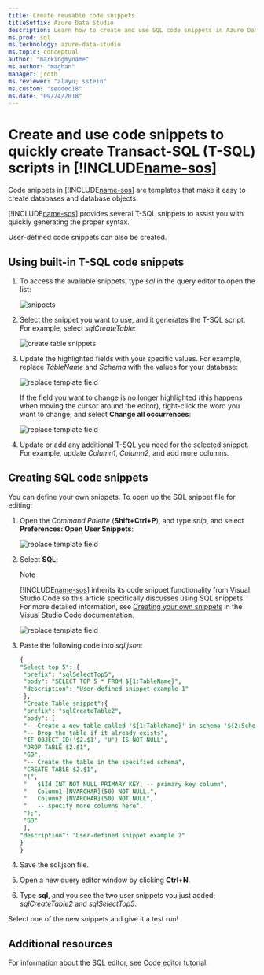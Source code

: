 ```yaml
---
title: Create reusable code snippets
titleSuffix: Azure Data Studio
description: Learn how to create and use SQL code snippets in Azure Data Studio
ms.prod: sql
ms.technology: azure-data-studio
ms.topic: conceptual
author: "markingmyname"
ms.author: "maghan"
manager: jroth
ms.reviewer: "alayu; sstein"
ms.custom: "seodec18"
ms.date: "09/24/2018"
---
```


# Create and use code snippets to quickly create Transact-SQL (T-SQL) scripts in [!INCLUDE[name-sos](../includes/name-sos-short.md)]

Code snippets in [!INCLUDE[name-sos](../includes/name-sos-short.md)] are templates that make it easy to create databases and database objects. 

[!INCLUDE[name-sos](../includes/name-sos-short.md)] provides several T-SQL snippets to assist you with quickly generating the proper syntax. 

User-defined code snippets can also be created.

## Using built-in T-SQL code snippets

1. To access the available snippets, type *sql* in the query editor to open the list:

   ![snippets](media/code-snippets/sql-snippets.png)

1. Select the snippet you want to use, and it generates the T-SQL script. For example, select *sqlCreateTable*:

   ![create table snippets](media/code-snippets/create-table.png)

1. Update the highlighted fields with your specific values. For example, replace *TableName* and *Schema* with the values for your database:

   ![replace template field](media/code-snippets/table-from-snippet.png)

   If the field you want to change is no longer highlighted (this happens when moving the cursor around the editor), right-click the word you want to change, and select **Change all occurrences**:

   ![replace template field](media/code-snippets/change-all.png)

1. Update or add any additional T-SQL you need for the selected snippet. For example, update *Column1*, *Column2*, and add more columns.


 
## Creating SQL code snippets 

You can define your own snippets. To open up the SQL snippet file for editing:

1. Open the *Command Palette* (**Shift+Ctrl+P**), and type *snip*, and select **Preferences: Open User Snippets**:

   ![replace template field](media/code-snippets/user-snippets.png)

1. Select **SQL**:

   > [!NOTE]
   > [!INCLUDE[name-sos](../includes/name-sos-short.md)] inherits its code snippet functionality from Visual Studio Code so this article specifically discusses using SQL snippets. For more detailed information, see [Creating your own snippets](https://code.visualstudio.com/docs/editor/userdefinedsnippets) in the Visual Studio Code documentation. 

   ![replace template field](media/code-snippets/select-sql.png)

1. Paste the following code into *sql.json*:

   ```sql
   {
   "Select top 5": {
	"prefix": "sqlSelectTop5",
	"body": "SELECT TOP 5 * FROM ${1:TableName}",
	"description": "User-defined snippet example 1"
    },
    "Create Table snippet":{
	"prefix": "sqlCreateTable2",
    "body": [
	"-- Create a new table called '${1:TableName}' in schema '${2:SchemaName}'",
	"-- Drop the table if it already exists",
	"IF OBJECT_ID('$2.$1', 'U') IS NOT NULL",
	"DROP TABLE $2.$1",
	"GO",
	"-- Create the table in the specified schema",
	"CREATE TABLE $2.$1",
	"(",
	"   $1Id INT NOT NULL PRIMARY KEY, -- primary key column",
	"   Column1 [NVARCHAR](50) NOT NULL,",
	"   Column2 [NVARCHAR](50) NOT NULL",
	"   -- specify more columns here",
	");",
	"GO"
	],
   "description": "User-defined snippet example 2"
   }
   }
   ```

1. Save the sql.json file.
1. Open a new query editor window by clicking **Ctrl+N**.
2. Type **sql**, and you see the two user snippets you just added; *sqlCreateTable2* and *sqlSelectTop5*.

Select one of the new snippets and give it a test run!


## Additional resources

For information about the SQL editor, see [Code editor tutorial](tutorial-sql-editor.md).
